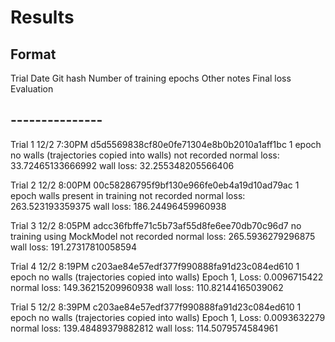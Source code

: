 # Results

## Format
Trial
Date
Git hash
Number of training epochs
Other notes
Final loss
Evaluation

## ---------------

Trial 1
12/2 7:30PM
d5d5569838cf80e0fe71304e8b0b2010a1aff1bc
1 epoch
no walls (trajectories copied into walls)
not recorded
normal loss: 33.72465133666992
wall loss: 32.255348205566406

Trial 2
12/2 8:00PM
00c58286795f9bf130e966fe0eb4a19d10ad79ac
1 epoch
walls present in training
not recorded
normal loss: 263.523193359375
wall loss: 186.24496459960938

Trial 3
12/2 8:05PM
adcc36fbffe71c5b73af55d8fe6ee70db70c96d7
no training 
using MockModel
not recorded
normal loss: 265.5936279296875
wall loss: 191.27317810058594

Trial 4
12/2 8:19PM
c203ae84e57edf377f990888fa91d23c084ed610
1 epoch
no walls (trajectories copied into walls)
Epoch 1, Loss: 0.0096715422
normal loss: 149.36215209960938
wall loss: 110.82144165039062

Trial 5
12/2 8:39PM
c203ae84e57edf377f990888fa91d23c084ed610
1 epoch
no walls (trajectories copied into walls)
Epoch 1, Loss: 0.0093632279
normal loss: 139.48489379882812
wall loss: 114.5079574584961

